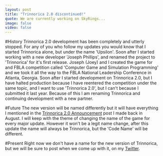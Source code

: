 ```yaml
---
layout: post
title: "Trinnorica 2.0 discontinued!"
quote: We are currently working on SkyRings...
image: false
video: false
---
```

#History
Trinnorica 2.0 development has been completely and utterly stopped. For any of you who follow my updates you would know that I started Trinnorica alone, but under the name 'Upsilon'. Soon after I started working with a new developer 'Joseph Phillips', and renamed the project to 'Trinnorica' for it's first release. Joseph (Joey) and I created the game for and FBLA competition called 'Computer Game and Simulation Programming' and we took it all the way to the FBLA National Leadership Conference in Atlanta, Georgia. Soon after I started development on Trinnorica 2.0, but I have halted production because I have reentered the competition under the same topic, and I want to use 'Trinnorica 2.0', but I can't because I submitted it last year. Because of this I am renaming Trinnorica and continuing development with a new partner.

#Future
The new version will be named differently but it will have everything I mentioned in the [Trinnorica 2.0 Announcement](http://quickscythe.github.io/blog/2016/08/04/trinnorica-2-announcement/) post I made back in August. I will keep with the theme of changing the name of the game for every major update. However it won't be a legit name change, after this update the name will always be Trinnorica, but the 'Code Name' will be different.

#Present
Right now we don't have a name for the new version of Trinnorica, but we will be sure to post when we come up with it, on my [Twitter](https://twitter.com/Quick_Scythe).
